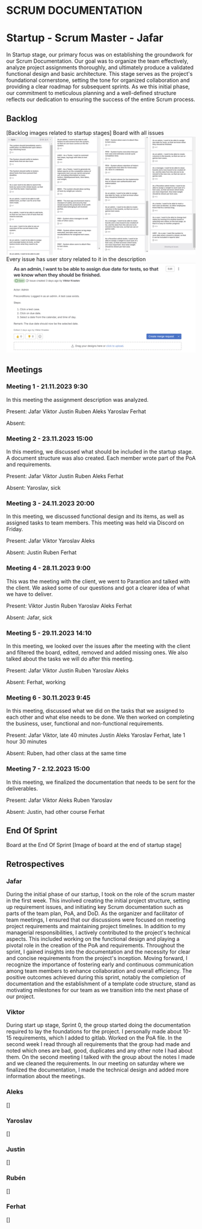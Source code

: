 # SCRUM DOCUMENTATION
# Startup  - Scrum Master - Jafar
In Startup stage, our primary focus was on establishing the groundwork for our Scrum Documentation. Our goal was to
organize the team effectively, analyze project assignments thoroughly, and ultimately produce a validated functional 
design and basic architecture. This stage serves as the project's foundational cornerstone, setting the tone for 
organized collaboration and providing a clear roadmap for subsequent sprints. As we this initial phase, our commitment 
to meticulous planning and a well-defined structure reflects our dedication to ensuring the success of the entire Scrum
process.

## Backlog
[Backlog images related to startup stages]
Board with all issues
![Backlog Issues](assets/BacklogIssues.jpg)
Every issue has user story related to it in the description
![Issue and User story](assets/IssueUserStory.jpg)

## Meetings

### Meeting 1 - 21.11.2023 9:30

In this meeting the assignment description was analyzed.

Present:
Jafar
Viktor
Justin
Ruben
Aleks
Yaroslav
Ferhat

Absent:

### Meeting 2 - 23.11.2023 15:00
In this meeting, we discussed what should be included in the startup stage. A document structure was also created.
Each member wrote part of the PoA and requirements.

Present:
Jafar
Viktor
Justin
Ruben
Aleks
Ferhat

Absent:
Yaroslav, sick

### Meeting 3 - 24.11.2023 20:00
In this meeting, we discussed functional design and its items, as well as assigned tasks to team members.
This meeting was held via Discord on Friday.

Present:
Jafar
Viktor
Yaroslav
Aleks

Absent:
Justin
Ruben
Ferhat

### Meeting 4 - 28.11.2023 9:00

This was the meeting with the client, we went to Parantion and talked with the client. We asked some of our questions and got a clearer idea of what we have to deliver.

Present: 
Viktor
Justin
Ruben
Yaroslav
Aleks
Ferhat

Absent:
Jafar, sick

### Meeting 5 - 29.11.2023 14:10 

In this meeting, we looked over the issues after the meeting with the client and filtered the board, edited, removed and
added missing ones. We also talked about the tasks we will do after this meeting.

Present:
Jafar
Viktor
Justin
Ruben
Yaroslav
Aleks

Absent:
Ferhat, working

### Meeting 6 - 30.11.2023 9:45

In this meeting, discussed what we did on the tasks that we assigned to each other and what else needs to be done. We 
then worked on completing the business, user, functional and non-functional requirements.

Present:
Jafar
Viktor, late 40 minutes
Justin
Aleks
Yaroslav
Ferhat, late 1 hour 30 minutes

Absent:
Ruben, had other class at the same time

### Meeting 7 - 2.12.2023 15:00

In this meeting, we finalized the documentation that needs to be sent for the deliverables.

Present:
Jafar
Viktor
Aleks
Ruben
Yaroslav

Absent:
Justin, had other course
Ferhat

## End Of Sprint
Board at the End Of Sprint
[Image of board at the end of startup stage]


## Retrospectives

### Jafar

During the initial phase of our startup, I took on the role of the scrum master in the first week. This involved 
creating the initial project structure, setting up requirement issues, and initiating key Scrum documentation such as
parts of the team plan, PoA, and DoD. As the organizer and facilitator of team meetings, I ensured that our discussions
were focused on meeting project requirements and maintaining project timelines.
In addition to my managerial responsibilities, I actively contributed to the project's technical aspects. This included 
working on the functional design and playing a pivotal role in the creation of the PoA and requirements. Throughout the
sprint, I gained insights into the documentation and the necessity
for clear and concise requirements from the project's inception. Moving forward, I recognize the importance of fostering
early and continuous communication among team members to enhance collaboration and overall efficiency. 
The positive outcomes achieved during this sprint, notably the completion of documentation and the establishment of a
template code structure, stand as motivating milestones for our team as we transition into the next phase of our project.

### Viktor

During start up stage, Sprint 0, the group started doing the documentation required to lay 
the foundations for the project. I personally made about 10-15 requirements, which I 
added to gitlab. Worked on the PoA file. In the second week I read through all 
requirements that the group had made and noted which ones are bad, good, 
duplicates and any other note I had about them. On the second meeting I talked 
with the group about the notes I made and we cleaned the requirements. In our 
meeting on saturday where we finalized the documentation, I made the technical 
design and added more information about the meetings.

### Aleks
[]
### Yaroslav
[]
### Justin
[]
### Rubén
[]
### Ferhat
[]
